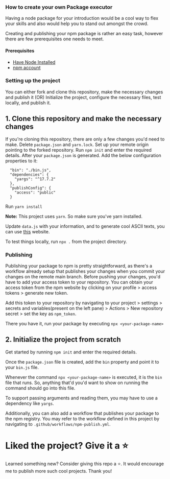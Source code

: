 ### How to create your own Package executor

Having a node package for your introduction would be a cool way to flex your skills and also would help you to stand out amongst the crowd.

Creating and publishing your npm package is rather an easy task, however there are few prerequisites one needs to meet.

#### Prerequisites

- [Have Node Installed](https://nodejs.org/en/download)
- [npm account](https://npmjs.com)

### Setting up the project

You can either fork and clone this repository, make the necessary changes and publish it
(OR)
Initialize the project, configure the necessary files, test locally, and publish it.

## 1. Clone this repository and make the necessary changes

If you're cloning this repository, there are only a few changes you'd need to make.
Delete `package.json` and `yarn.lock`.
Set up your remote origin pointing to the forked repository.
Run `npm init` and enter the required details.
After your `package.json` is generated. Add the below configuration properties to it:

```
  "bin": "./bin.js",
  "dependencies": {
    "yargs": "^17.7.2"
  },
  "publishConfig": {
    "access": "public"
  }
```

Run `yarn install`

<b>Note:</b> This project uses `yarn`. So make sure you've yarn installed.

Update `data.js` with your information, and to generate cool ASCII texts, you can use [this](https://fsymbols.com/generators/carty/) website.

To test things locally, run `npx .` from the project directory.

### Publishing

Publishing your package to npm is pretty straightforward, as there's a workflow already setup that publishes your changes when you commit your changes on the remote main branch.
Before pushing your changes, you'd have to add your access token to your repository.
You can obtain your access token from the npm website by clicking on your profile > access tokens > generate new token.

Add this token to your repository by navigating to your project > settings > secrets and variables(present on the left pane) > Actions > New repository secret > set the key as `npm_token`.

There you have it, run your package by executing `npx <your-package-name>`

## 2. Initialize the project from scratch

Get started by running `npm init` and enter the required details.

Once the `package.json` file is created, add the `bin` property and point it to your `bin.js` file.

Whenever the command `npx <your-package-name>` is executed, it is the `bin` file that runs.
So, anything that'd you'd want to show on running the command should go into this file.

To support passing arguments and reading them, you may have to use a dependency like `yargs`.

Additionally, you can also add a workflow that publishes your package to the npm registry. You may refer to the workflow defined in this project by navigating to `.github/workflows/npm-publish.yml`.

# Liked the project? Give it a :star:

Learned something new? Consider giving this repo a :star:. It would encourage me to publish more such cool projects.
Thank you!
